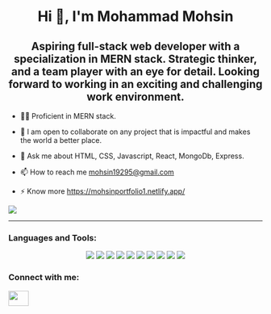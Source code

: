 <h1 align="center">Hi 👋, I'm Mohammad Mohsin</h1>
<h2 align="center">Aspiring full-stack web developer with a specialization in MERN stack. Strategic thinker, and a team player with an eye for detail. Looking forward to working in an exciting and challenging work environment.</h2>

- 👨‍💻 Proficient in MERN stack. 

- 🤝 I am open to collaborate on any project that is impactful and makes the world a better place.

- 💬 Ask me about HTML, CSS, Javascript, React, MongoDb, Express.

- 📫 How to reach me mohsin19295@gmail.com

- ⚡ Know more https://mohsinportfolio1.netlify.app/

<img src="https://github-readme-stats.vercel.app/api?username=mohsin19295&&show_icons=true&title_color=ffffff&icon_color=bb2acf&text_color=daf7dc&bg_color=151515" />

---

<h3 align="left">Languages and Tools:</h3>
<p align="center"> <img src = "https://img.shields.io/badge/-HTML5-E34F26?style=flat&logo=html5&logoColor=white"> <img src = "https://img.shields.io/badge/-CSS3-1572B6?style=flat&logo=css3&logoColor=white"> <img src="https://img.shields.io/badge/-JavaScript-eed718?style=flat&logo=javascript&logoColor=ffffff"> <img src="https://img.shields.io/badge/-React-000000?style=flat&logo=react&logoColor=00c8ff"> <img src="https://img.shields.io/badge/-Redux-764abc?style=flat&logo=redux&logoColor=white"> <img src="https://img.shields.io/badge/-MongoDB-4DB33D?style=flat&logo=mongodb&logoColor=FFFFFF"> <img src="https://img.shields.io/badge/-Node.js-3C873A?style=flat&logo=Node.js&logoColor=white"> <img src="https://img.shields.io/badge/Express.js-000000?style=flat&logo=express&logoColor=white"> <img src="https://img.shields.io/badge/Postman-FF6C37?style=flat&logo=Postman&logoColor=white"> <img src="http://img.shields.io/badge/-Git-F1502F?style=flat&logo=git&logoColor=FFFFFF"></p>


<h3 align="left">Connect with me:</h3>
<p align="left"><a href="https://linkedin.com/in/mohsin19295" target="blank"><img align="center" src="https://raw.githubusercontent.com/rahuldkjain/github-profile-readme-generator/master/src/images/icons/Social/linked-in-alt.svg" height="30" width="40" /></a></p>

